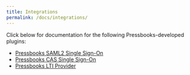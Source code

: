 ```yaml
---
title: Integrations
permalink: /docs/integrations/
---
```


Click below for documentation for the following Pressbooks-developed plugins:

- [Pressbooks SAML2 Single Sign-On](/docs/integrations/saml-sso/)
- [Pressbooks CAS Single Sign-On](/docs/integrations/cas-sso)
- [Pressbooks LTI Provider](/docs/integrations/lti/)
